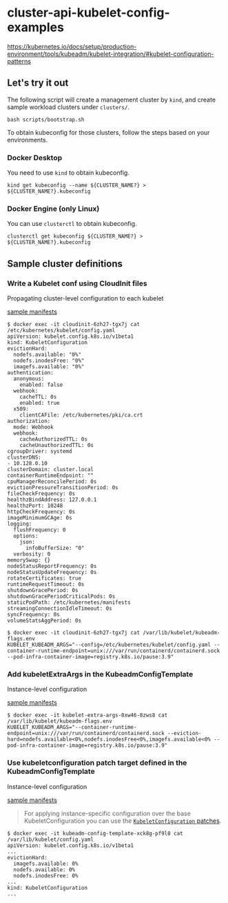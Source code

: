 # cluster-api-kubelet-config-examples

<https://kubernetes.io/docs/setup/production-environment/tools/kubeadm/kubelet-integration/#kubelet-configuration-patterns>

## Let's try it out

The following script will create a management cluster by `kind`, and create sample workload clusters under `clusters/`.

```
bash scripts/bootstrap.sh
```

To obtain kubeconfig for those clusters, follow the steps based on your environments.

### Docker Desktop

You need to use `kind` to obtain kubeconfig.

```
kind get kubeconfig --name ${CLUSTER_NAME?} > ${CLUSTER_NAME?}.kubeconfig
```

### Docker Engine (only Linux)

You can use `clusterctl` to obtain kubeconfig.

```
clusterctl get kubeconfig ${CLUSTER_NAME?} > ${CLUSTER_NAME?}.kubeconfig
```

## Sample cluster definitions

### Write a Kubelet conf using CloudInit files

Propagating cluster-level configuration to each kubelet

[sample manifests](./clusters/cloudinit)

```
$ docker exec -it cloudinit-6zh27-tgx7j cat /etc/kubernetes/kubelet/config.yaml
apiVersion: kubelet.config.k8s.io/v1beta1
kind: KubeletConfiguration
evictionHard:
  nodefs.available: "0%"
  nodefs.inodesFree: "0%"
  imagefs.available: "0%"
authentication:
  anonymous:
    enabled: false
  webhook:
    cacheTTL: 0s
    enabled: true
  x509:
    clientCAFile: /etc/kubernetes/pki/ca.crt
authorization:
  mode: Webhook
  webhook:
    cacheAuthorizedTTL: 0s
    cacheUnauthorizedTTL: 0s
cgroupDriver: systemd
clusterDNS:
- 10.128.0.10
clusterDomain: cluster.local
containerRuntimeEndpoint: ""
cpuManagerReconcilePeriod: 0s
evictionPressureTransitionPeriod: 0s
fileCheckFrequency: 0s
healthzBindAddress: 127.0.0.1
healthzPort: 10248
httpCheckFrequency: 0s
imageMinimumGCAge: 0s
logging:
  flushFrequency: 0
  options:
    json:
      infoBufferSize: "0"
  verbosity: 0
memorySwap: {}
nodeStatusReportFrequency: 0s
nodeStatusUpdateFrequency: 0s
rotateCertificates: true
runtimeRequestTimeout: 0s
shutdownGracePeriod: 0s
shutdownGracePeriodCriticalPods: 0s
staticPodPath: /etc/kubernetes/manifests
streamingConnectionIdleTimeout: 0s
syncFrequency: 0s
volumeStatsAggPeriod: 0s
```

```
$ docker exec -it cloudinit-6zh27-tgx7j cat /var/lib/kubelet/kubeadm-flags.env
KUBELET_KUBEADM_ARGS="--config=/etc/kubernetes/kubelet/config.yaml --container-runtime-endpoint=unix:///var/run/containerd/containerd.sock --pod-infra-container-image=registry.k8s.io/pause:3.9"
```

### Add kubeletExtraArgs in the KubeadmConfigTemplate

Instance-level configuration

[sample manifests](./clusters/kubelet-extra-args)

```
$ docker exec -it kubelet-extra-args-8xw46-8zws8 cat /var/lib/kubelet/kubeadm-flags.env
KUBELET_KUBEADM_ARGS="--container-runtime-endpoint=unix:///var/run/containerd/containerd.sock --eviction-hard=nodefs.available<0%,nodefs.inodesFree<0%,imagefs.available<0% --pod-infra-container-image=registry.k8s.io/pause:3.9"
```

### Use kubeletconfiguration patch target defined in the KubeadmConfigTemplate

Instance-level configuration

[sample manifests](./clusters/kubeadm-config-template)

> For applying instance-specific configuration over the base KubeletConfiguration you can use the [`KubeletConfiguration` patches](<https://kubernetes.io/docs/setup/production-environment/tools/kubeadm/control-plane-flags/#patches>).

```
$ docker exec -it kubeadm-config-template-xck8g-pf9l8 cat /var/lib/kubelet/config.yaml
apiVersion: kubelet.config.k8s.io/v1beta1
...
evictionHard:
  imagefs.available: 0%
  nodefs.available: 0%
  nodefs.inodesFree: 0%
...
kind: KubeletConfiguration
...
```
